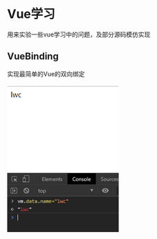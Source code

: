 # Vue学习
用来实验一些vue学习中的问题，及部分源码模仿实现
## VueBinding
实现最简单的Vue的双向绑定

![VueBinding](./VueBinding/TestDemo/1.PNG)